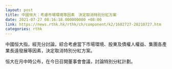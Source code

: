 ```yaml
---
layout: post
title: 中國恒大：考慮市場環境等因素　決定取消特別分紅方案
date: 2021-07-27 08:16:18.000000000 +08:00
link: https://news.rthk.hk/rthk/ch/component/k2/1602727-20210727.htm
categories: rthk
---
```


中國恒大指，經充分討論，綜合考慮當下市場環境、股東及債權人權益、集團各產業長遠發展等因素，決定取消特別分紅方案。

恒大在月中時公布，在今日召開董事會會議，討論特別分紅計劃。
